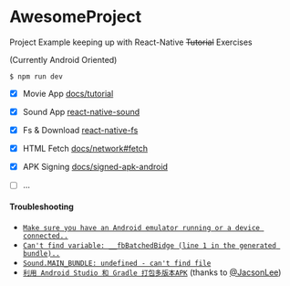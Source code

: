 # AwesomeProject

Project Example keeping up with React-Native ~~Tutorial~~ Exercises

(Currently Android Oriented)


```plain
$ npm run dev
```

- [x] Movie App [docs/tutorial](https://facebook.github.io/react-native/docs/tutorial.html)
- [x] Sound App [react-native-sound](https://github.com/zmxv/react-native-sound)
- [x] Fs & Download [react-native-fs](https://github.com/zmxv/react-native-fs)
- [x] HTML Fetch [docs/network#fetch](https://facebook.github.io/react-native/docs/network.html#fetch)
- [x] APK Signing [docs/signed-apk-android](https://facebook.github.io/react-native/docs/signed-apk-android.html)
- [ ] ...


#### Troubleshooting

- [`Make sure you have an Android emulator running or a device connected..`](https://github.com/facebook/react-native/issues/4843)
- [`Can't find variable: __fbBatchedBidge (line 1 in the generated bundle)..`](https://github.com/facebook/react-native/issues/4881)
- [`Sound.MAIN_BUNDLE: undefined - can't find file`](https://github.com/zmxv/react-native-sound/issues/27)
- [`利用 Android Studio 和 Gradle 打包多版本APK`](http://www.open-open.com/lib/view/open1434438066192.html) (thanks to [@JacsonLee](https://github.com/JacsonLee))
